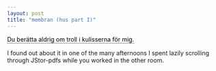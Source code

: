 ```yaml
---
layout: post
title: "membran (hus part I)"
---
```

<style type="text/css">
.tooltip {
  position: relative;
  display: inline-block;
  color: black;
  border-bottom: 1px dotted black;
  opacity: 1;
}

.tooltip .tooltiptext {
  visibility: hidden;
  width: 120px;
  background-color: black;
  color: #fff;
  text-align: center;
  border-radius: 6px;
  padding: 5px 0;
  
  /* Position the tooltip */
  position: absolute;
  z-index: 1;
  top: -5px;
  left: 105%;
}

.tooltip:hover .tooltiptext {
  visibility: visible;
}
</style>

<div class="tooltip">Du berätta aldrig om troll i kulisserna för mig. <span class="tooltiptext">You never told me of Troll i kulisserna.</span> </div>
  <p>I found out about it in one of the many afternoons I spent lazily scrolling through JStor-pdfs while you worked in the other room. </p>
